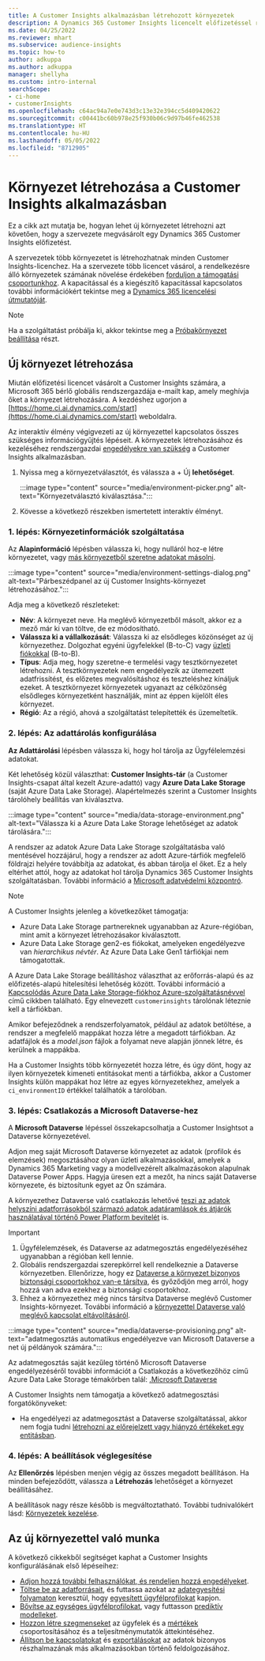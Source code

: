 ```yaml
---
title: A Customer Insights alkalmazásban létrehozott környezetek
description: A Dynamics 365 Customer Insights licencelt előfizetéssel rendelkező környezetek létrehozására vonatkozó lépések.
ms.date: 04/25/2022
ms.reviewer: mhart
ms.subservice: audience-insights
ms.topic: how-to
author: adkuppa
ms.author: adkuppa
manager: shellyha
ms.custom: intro-internal
searchScope:
- ci-home
- customerInsights
ms.openlocfilehash: c64ac94a7e0e743d3c13e32e394cc5d409420622
ms.sourcegitcommit: c00441bc60b978e25f930b06c9d97b46fe462538
ms.translationtype: HT
ms.contentlocale: hu-HU
ms.lasthandoff: 05/05/2022
ms.locfileid: "8712905"
---
```

# <a name="create-an-environment-in-customer-insights"></a>Környezet létrehozása a Customer Insights alkalmazásban

Ez a cikk azt mutatja be, hogyan lehet új környezetet létrehozni azt követően, hogy a szervezete megvásárolt egy Dynamics 365 Customer Insights előfizetést. 

A szervezetek több környezetet is létrehozhatnak minden Customer Insights-licenchez. Ha a szervezete több licencet vásárol, a rendelkezésre álló környezetek számának növelése érdekében [forduljon a támogatási csoportunkhoz](https://go.microsoft.com/fwlink/?linkid=2079641). A kapacitással és a kiegészítő kapacitással kapcsolatos további információkért tekintse meg a [Dynamics 365 licencelési útmutatóját](https://go.microsoft.com/fwlink/?LinkId=866544).

> [!NOTE]
> Ha a szolgáltatást próbálja ki, akkor tekintse meg a [Próbakörnyezet beállítása](trial-signup.md) részt.

## <a name="create-a-new-environment"></a>Új környezet létrehozása

Miután előfizetési licencet vásárolt a Customer Insights számára, a Microsoft 365 bérlő globális rendszergazdája e-mailt kap, amely meghívja őket a környezet létrehozására. A kezdéshez ugorjon a [https://home.ci.ai.dynamics.com/start](https://home.ci.ai.dynamics.com/start) weboldalra. 

Az interaktív élmény végigvezeti az új környezettel kapcsolatos összes szükséges információgyűjtés lépéseit. A környezetek létrehozásához és kezeléséhez rendszergazdai [engedélyekre van szükség](permissions.md) a Customer Insights alkalmazásban.

1. Nyissa meg a környezetválasztót, és válassza a + Új **lehetőséget**.
  
   :::image type="content" source="media/environment-picker.png" alt-text="Környezetválasztó kiválasztása.":::

1. Kövesse a következő részekben ismertetett interaktív élményt.

### <a name="step-1-provide-environment-information"></a>1. lépés: Környezetinformációk szolgáltatása

Az **Alapinformáció** lépésben válassza ki, hogy nulláról hoz-e létre környezetet, vagy [más környezetből szeretne adatokat másolni](manage-environments.md#copy-the-environment-configuration).

   :::image type="content" source="media/environment-settings-dialog.png" alt-text="Párbeszédpanel az új Customer Insights-környezet létrehozásához.":::

Adja meg a következő részleteket:
   - **Név**: A környezet neve. Ha meglévő környezetből másolt, akkor ez a mező már ki van töltve, de ez módosítható.
   - **Válassza ki a vállalkozását**: Válassza ki az elsődleges közönséget az új környezethez. Dolgozhat egyéni ügyfelekkel (B-to-C) vagy [üzleti fiókokkal](work-with-business-accounts.md) (B-to-B).
   - **Típus**: Adja meg, hogy szeretne-e termelési vagy tesztkörnyezetet létrehozni. A tesztkörnyezetek nem engedélyezik az ütemezett adatfrissítést, és előzetes megvalósításhoz és teszteléshez kínáljuk ezeket. A tesztkörnyezet környezetek ugyanazt az célközönség elsődleges környezetként használják, mint az éppen kijelölt éles környezet.
   - **Régió**: Az a régió, ahová a szolgáltatást telepítették és üzemeltetik.

### <a name="step-2-configure-data-storage"></a>2. lépés: Az adattárolás konfigurálása

**Az Adattárolási** lépésben válassza ki, hogy hol tárolja az Ügyfélelemzési adatokat.

Két lehetőség közül választhat: **Customer Insights-tár** (a Customer Insights-csapat által kezelt Azure-adattó) vagy **Azure Data Lake Storage** (saját Azure Data Lake Storage). Alapértelmezés szerint a Customer Insights tárolóhely beállítás van kiválasztva.

:::image type="content" source="media/data-storage-environment.png" alt-text="Válassza ki a Azure Data Lake Storage lehetőséget az adatok tárolására.":::

A rendszer az adatok Azure Data Lake Storage szolgáltatásba való mentésével hozzájárul, hogy a rendszer az adott Azure-tárfiók megfelelő földrajzi helyére továbbítja az adatokat, és abban tárolja el őket. Ez a hely eltérhet attól, hogy az adatokat hol tárolja Dynamics 365 Customer Insights szolgáltatásban. További információ a [Microsoft adatvédelmi központró](https://www.microsoft.com/trust-center).

> [!NOTE]
> A Customer Insights jelenleg a következőket támogatja:  
> - Azure Data Lake Storage partnereknek ugyanabban az Azure-régióban, mint amit a környezet létrehozásakor kiválasztott.
> - Azure Data Lake Storage gen2-es fiókokat, amelyeken engedélyezve van *hierarchikus névtér*. Az Azure Data Lake Gen1 tárfiókjai nem támogatottak.

A Azure Data Lake Storage beállításhoz választhat az erőforrás-alapú és az előfizetés-alapú hitelesítési lehetőség között. További információ a [Kapcsolódás Azure Data Lake Storage-fiókhoz Azure-szolgáltatásnévvel](connect-service-principal.md) című cikkben található. Egy elnevezett `customerinsights` tárolónak léteznie kell a tárfiókban.

Amikor befejeződnek a rendszerfolyamatok, például az adatok betöltése, a rendszer a megfelelő mappákat hozza létre a megadott tárfiókban. Az adatfájlok és a *model.json* fájlok a folyamat neve alapján jönnek létre, és kerülnek a mappákba.

Ha a Customer Insights több környezetét hozza létre, és úgy dönt, hogy az ilyen környezetek kimeneti entitásokat menti a tárfiókba, akkor a Customer Insights külön mappákat hoz létre az egyes környezetekhez, amelyek a `ci_environmentID` értékkel találhatók a tárolóban.

### <a name="step-3-connect-to-microsoft-dataverse"></a>3. lépés: Csatlakozás a Microsoft Dataverse-hez
   
A **Microsoft Dataverse** lépéssel összekapcsolhatja a Customer Insightsot a Dataverse környezetével.

Adjon meg saját Microsoft Dataverse környezetet az adatok (profilok és elemzések) megosztásához olyan üzleti alkalmazásokkal, amelyek a Dynamics 365 Marketing vagy a modellvezérelt alkalmazásokon alapulnak Dataverse Power Apps. Hagyja üresen ezt a mezőt, ha nincs saját Dataverse környezete, és biztosítunk egyet az Ön számára.

A környezethez Dataverse való csatlakozás lehetővé [teszi az adatok helyszíni adatforrásokból származó adatok adatáramlások és átjárók használatával történő Power Platform bevitelét](data-sources.md#add-data-from-on-premises-data-sources) is.

> [!IMPORTANT]
> 1. Ügyfélelemzések, és Dataverse az adatmegosztás engedélyezéséhez ugyanabban a régióban kell lennie.
> 1. Globális rendszergazdai szerepkörrel kell rendelkeznie a Dataverse környezetben. Ellenőrizze, hogy ez [Dataverse a környezet bizonyos biztonsági csoportokhoz van-e társítva](/power-platform/admin/control-user-access#associate-a-security-group-with-a-dataverse-environment), és győződjön meg arról, hogy hozzá van adva ezekhez a biztonsági csoportokhoz.
> 1. Ehhez a környezethez még nincs társítva Dataverse meglévő Customer Insights-környezet. További információ a [környezettel Dataverse való meglévő kapcsolat eltávolításáról](manage-environments.md#remove-an-existing-connection-to-a-dataverse-environment).

:::image type="content" source="media/dataverse-provisioning.png" alt-text="adatmegosztás automatikus engedélyezve van Microsoft Dataverse a net új példányok számára.":::

Az adatmegosztás saját kezűleg történő Microsoft Dataverse engedélyezéséről további információt a Csatlakozás a következőhöz című Azure Data Lake Storage témakörben talál: [.Microsoft Dataverse](manage-environments.md#connect-to-microsoft-dataverse)

A Customer Insights nem támogatja a következő adatmegosztási forgatókönyveket:
- Ha engedélyezi az adatmegosztást a Dataverse szolgáltatással, akkor nem fogja tudni [létrehozni az előrejelzett vagy hiányzó értékeket egy entitásban](predictions.md).

### <a name="step-4-finalize-the-settings"></a>4. lépés: A beállítások véglegesítése

Az **Ellenőrzés** lépésben menjen végig az összes megadott beállításon. Ha minden befejeződött, válassza a **Létrehozás** lehetőséget a környezet beállításáhez. 

A beállítások nagy része később is megváltoztatható. További tudnivalókért lásd: [Környezetek kezelése](manage-environments.md).

## <a name="work-with-your-new-environment"></a>Az új környezettel való munka

A következő cikkekből segítséget kaphat a Customer Insights konfigurálásának első lépéseihez: 

- [Adjon hozzá további felhasználókat, és rendeljen hozzá engedélyeket](permissions.md).
- [Töltse be az adatforrásait](data-sources.md), és futtassa azokat az [adategyesítési folyamaton](data-unification.md) keresztül, hogy [egyesített ügyfélprofilokat](customer-profiles.md) kapjon.
- [Bővítse az egységes ügyfélprofilokat](enrichment-hub.md), vagy futtasson [prediktív modelleket](predictions-overview.md).
- [Hozzon létre szegmenseket](segments.md) az ügyfelek és a [mértékek](measures.md) csoportosításához és a teljesítménymutatók áttekintéséhez.
- [Állítson be kapcsolatokat](connections.md) és [exportálásokat](export-destinations.md) az adatok bizonyos részhalmazának más alkalmazásokban történő feldolgozásához.
